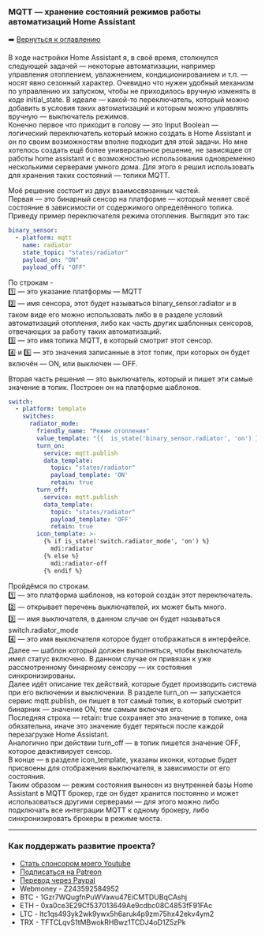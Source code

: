 ### MQTT — хранение состояний режимов работы автоматизаций Home Assistant

:arrow_right: [Вернуться к оглавлению](https://alexkvazis.blogspot.com/p/blog-page.html#git)

В ходе настройки Home Assistant я, в своё время, столкнулся следующей задачей — некоторые автоматизации, например управления отоплением, увлажнением, кондиционированием и т.п. — носят явно сезонный характер. Очевидно что нужен удобный механизм по управлению их запуском, чтобы не приходилось вручную изменять в коде initial_state. В идеале — какой-то переключатель, который можно добавить в условия таких автоматизаций и которым можно управлять вручную — выключатель режимов.    
Конечно первое что приходит в голову — это Input Boolean — логический переключатель который можно создать в Home Assistant и он по своим возможностям вполне подходит для этой задачи. Но мне хотелось создать ещё более универсальное решение, не зависящее от работы home assistant и с возможностью использования одновременно несколькими серверами умного дома. Для этого я решил использовать для хранения таких состояний — топики MQTT.

Моё решение состоит из двух взаимосвязанных частей.    
Первая — это бинарный сенсор на платформе — который меняет своё состояние в зависимости от содержимого определённого топика. Приведу пример переключателя режима отопления. Выглядит это так:

```yaml
binary_sensor:
  - platform: mqtt
    name: radiator
    state_topic: "states/radiator"
    payload_on: "ON"
    payload_off: "OFF"
```
По строкам -    
:one: — это указание платформы — MQTT    
:two: — имя сенсора, этот будет называться binary_sensor.radiator и в таком виде его можно использовать либо в в разделе условий автоматизаций отопления, либо как часть других шаблонных сенсоров, отвечающих за работу таких автоматизаций.    
:three: — это имя топика MQTT, в который смотрит этот сенсор.    
:four: и :five: — это значения записанные в этот топик, при которых он будет включён — ON, или выключен — OFF.    

Вторая часть решения — это выключатель, который и пишет эти самые значение в топик. Построен он на платформе шаблонов.

```yaml
switch:
  - platform: template
    switches:
      radiator_mode:
        friendly_name: "Режим отопления"
        value_template: "{{  is_state('binary_sensor.radiator', 'on') }}"
        turn_on:
          service: mqtt.publish
          data_template:
            topic: "states/radiator"
            payload_template: 'ON'
            retain: true 
        turn_off:
          service: mqtt.publish
          data_template:
            topic: "states/radiator"
            payload_template: 'OFF'
            retain: true 
        icon_template: >-
          {% if is_state('switch.radiator_mode', 'on') %}
            mdi:radiator
          {% else %}
            mdi:radiator-off
          {% endif %}
```

Пройдёмся по строкам.    
:one: — это платформа шаблонов, на которой создан этот переключатель.    
:two: — открывает перечень выключателей, их может быть много.    
:three: — имя выключателя, в данном случае он будет называться switch.radiator_mode    
:four: — это имя выключателя которое будет отображаться в интерфейсе.    
Далее — шаблон который должен выполняться, чтобы выключатель имел статус включено. В данном случае он привязан к уже рассмотренному бинарному сенсору — их состояния синхронизированы.    
Далее идёт описание тех действий, которые будет производить система при его включении и выключении. В разделе turn_on — запускается сервис mqtt.publish, он пишет в тот самый топик, в который смотрит бинарник — значение ON, тем самым включая его.    
Последняя строка — retain: true сохраняет это значение в топике, она обязательна, иначе это значение будет теряться после каждой перезагрузке Home Assistant.    
Аналогично при действии turn_off — в топик пишется значение OFF, которое деактивирует сенсор.    
В конце — в разделе icon_template, указаны иконки, которые будет присвоены для отображения выключателя, в зависимости от его состояния.    
Таким образом — режим состояния вынесен из внутренней базы Home Assistant в MQTT брокер, где он будет хранится постоянно и может использоваться другими серверами — для этого можно либо подключать все интеграции MQTT к одному брокеру, либо синхронизировать брокеры в режиме моста.    

____
### Как поддержать развитие проекта?
* [Стать спонсором моего Youtube](http://kvazis.link/sponsorship)
* [Подписаться на Patreon](http://kvazis.link/patreon)
* [Перевод через Paypal](http://kvazis.link/paypal)
* Webmoney - Z243592584952
* BTC - 1Gzr7WQugfnPuWVawu47EiCMTDUBqCAshj
* ETH - 0xa0ce3E29Cf537013649Ae9cdbc08C4853fF91FAc
* LTC - ltc1qs493yk2wk9ywx5h6aruk4p9zm75hx42ekv4ym2
* TRX - TFTCLqvS1tMBwokRHBwz1TCDJ4oD1Z5zPk